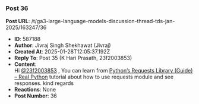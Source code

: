 ### Post 36
**Post URL**: /t/ga3-large-language-models-discussion-thread-tds-jan-2025/163247/36
- **ID**: 587188
- **Author**: Jivraj Singh Shekhawat (Jivraj)
- **Created At**: 2025-01-28T12:05:37.192Z
- **Reply To**: Post 35 (K Hari Prasath, 23f2003853)
- **Content**:  
  Hi <a class="mention" href="/u/23f2003853">@23f2003853</a> ,
You can learn from <a href="https://realpython.com/python-requests/" rel="noopener nofollow ugc">Python’s Requests Library (Guide) – Real Python</a> tutorial about how to use requests module and see responses.
kind regards
- **Reactions**: None
- **Post Number**: 36

